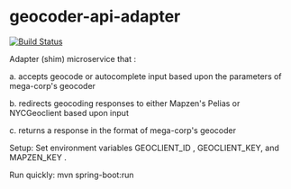 # geocoder-api-adapter

[![Build Status](https://travis-ci.org/BusTechnology/geocoder-api-adapter.svg?branch=master)](https://travis-ci.org/BusTechnology/geocoder-api-adapter)

Adapter (shim) microservice that :

  a. accepts geocode or autocomplete input based upon the parameters of mega-corp's geocoder
  
  b. redirects geocoding responses to either Mapzen's Pelias or NYCGeoclient based upon input
  
  c. returns a response in the format of mega-corp's geocoder
  
Setup:
  Set environment variables GEOCLIENT_ID , GEOCLIENT_KEY, and MAPZEN_KEY . 
  
Run quickly:
  mvn spring-boot:run
  

